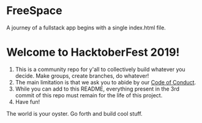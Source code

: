 # FreeSpace
A journey of a fullstack app begins with a single index.html file.

# Welcome to HacktoberFest 2019!

1. This is a community repo for y'all to collectively build whatever you decide. Make groups, create branches, do whatever!
2. The main limitation is that we ask you to abide by our [Code of Conduct](https://github.com/newhavenio/code-of-conduct).
3. While you can add to this README, everything present in the 3rd commit of this repo must remain for the life of this project.
4. Have fun!

The world is your oyster. Go forth and build cool stuff.